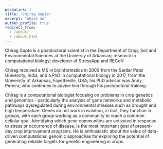 ```yaml
---
permalink: /
title: "Chirag Gupta"
excerpt: "About me"
author_profile: true
redirect_from: 
  - /about/
  - /about.html
---
```


Chirag Gupta is a postdoctoral scientist in the Department of Crop, Soil and Environmental Sciences at the Universiy of Arkansas; research in computational biology; developer of StressApp and RECoN

Chirag received a MS in bioinformatics in 2009 from the Sardar Patel University, India, and a PhD in computational biology in 2017, from the University of Arkansas, Fayetteville, USA; his PhD advisor was Andy Pereira, who continues to advise him through his postdoctoral training.

Chirag is a computational biologist focusing on problems in crop genetics and genomics - particularly the analysis of gene networks and metabolic pathways dysregulated during environmental stresses such as drought and high temperature. Genes do not work in isolation, in fact, they function in groups, with each group working as a community to reach a common cellular goal. Identifying which gene communities are activated in response to stress or occurrence of disease, is the most important goal of present-day crop improvement programs. He is enthusiastic about the value of data-driven computational genomic approaches for exploring the potential of generating reliable targets for genetic engineering in crops.


